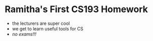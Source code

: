 # Ramitha's First CS193 Homework

- the lecturers are super cool
- we get to learn useful tools for CS
- _no exams!!!_

